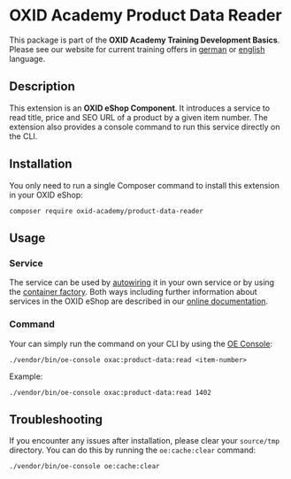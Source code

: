 # OXID Academy Product Data Reader
This package is part of the **OXID Academy Training Development Basics**. Please see our website for current training offers in [german](https://www.oxid-esales.com/ressourcen/academy/schulungen/) or [english](https://www.oxid-esales.com/en/resources/academy/training-courses/) language.

## Description
This extension is an **OXID eShop Component**. It introduces a service to read title, price and SEO URL of a product by a given item number. The extension also provides a console command to run this service directly on the CLI.

## Installation
You only need to run a single Composer command to install this extension in your OXID eShop:
```
composer require oxid-academy/product-data-reader
```

## Usage

### Service
The service can be used by [autowiring](https://docs.oxid-esales.com/developer/en/latest/development/modules_components_themes/module/module_services.html#inject-own-third-party-module-or-shop-services) it in your own service or by using the [container factory](https://docs.oxid-esales.com/developer/en/latest/development/modules_components_themes/module/module_services.html#use-services-in-standard-classes). Both ways including further information about services in the OXID eShop are described in our [online documentation](https://docs.oxid-esales.com/developer/en/latest/development/modules_components_themes/module/module_services.html).

### Command
Your can simply run the command on your CLI by using the [OE Console](https://docs.oxid-esales.com/developer/en/latest/development/tell_me_about/console.html):

```
./vendor/bin/oe-console oxac:product-data:read <item-number>
```

Example:
```
./vendor/bin/oe-console oxac:product-data:read 1402
```

## Troubleshooting
If you encounter any issues after installation, please clear your `source/tmp` directory. You can do this by running the `oe:cache:clear` command:

```
./vendor/bin/oe-console oe:cache:clear
```

